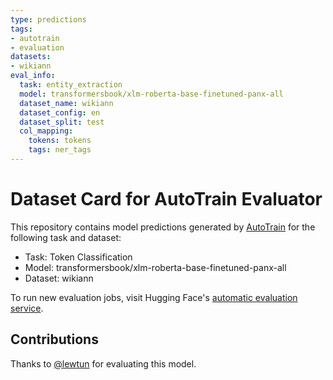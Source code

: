 ```yaml
---
type: predictions
tags:
- autotrain
- evaluation
datasets:
- wikiann
eval_info:
  task: entity_extraction
  model: transformersbook/xlm-roberta-base-finetuned-panx-all
  dataset_name: wikiann
  dataset_config: en
  dataset_split: test
  col_mapping:
    tokens: tokens
    tags: ner_tags
---
```

# Dataset Card for AutoTrain Evaluator

This repository contains model predictions generated by [AutoTrain](https://huggingface.co/autotrain) for the following task and dataset:

* Task: Token Classification
* Model: transformersbook/xlm-roberta-base-finetuned-panx-all
* Dataset: wikiann

To run new evaluation jobs, visit Hugging Face's [automatic evaluation service](https://huggingface.co/spaces/autoevaluate/model-evaluator).

## Contributions

Thanks to [@lewtun](https://huggingface.co/lewtun) for evaluating this model.
